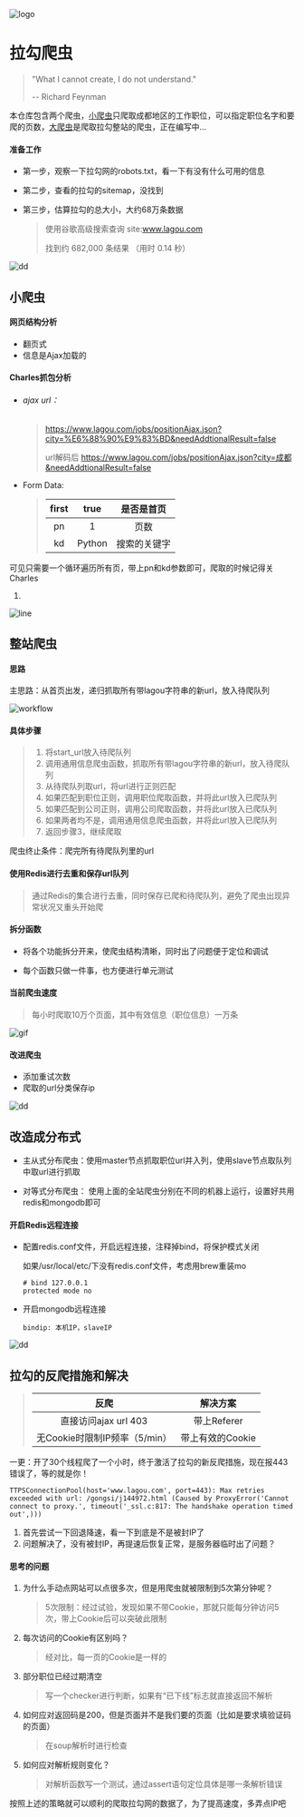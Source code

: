 ![logo](https://github.com/huangke19/LagouSpider/raw/master/lines/logo.jpg)


# 拉勾爬虫

> "What I cannot create, I do not understand."
>
> -- Richard Feynman

本仓库包含两个爬虫，[小爬虫](https://github.com/huangke19/LagouSpider/blob/master/lagou_index.py)只爬取成都地区的工作职位，可以指定职位名字和要爬的页数，[大爬虫](https://github.com/huangke19/LagouSpider/blob/master/lagou_whole_site.py)是爬取拉勾整站的爬虫，正在编写中...



#### 准备工作

- 第一步，观察一下拉勾网的robots.txt，看一下有没有什么可用的信息

- 第二步，查看的拉勾的sitemap，没找到

- 第三步，估算拉勾的总大小，大约68万条数据

  > 使用谷歌高级搜索查询 site:www.lagou.com
  >
  > 找到约 682,000 条结果 （用时 0.14 秒） 



![dd](https://github.com/huangke19/LagouSpider/raw/master/lines/bird.jpg)



## 小爬虫


#### 网页结构分析

- 翻页式
- 信息是Ajax加载的



#### Charles抓包分析

- ###### ajax url：

  > https://www.lagou.com/jobs/positionAjax.json?city=%E6%88%90%E9%83%BD&needAddtionalResult=false
  >
  > url解码后 https://www.lagou.com/jobs/positionAjax.json?city=成都&needAddtionalResult=false

- Form Data:

  > | first |  true  |  是否是首页  |
  > | :---: | :----: | :----------: |
  > |  pn   |   1    |     页数     |
  > |  kd   | Python | 搜索的关键字 |




可见只需要一个循环遍历所有页，带上pn和kd参数即可，爬取的时候记得关Charles







1. > 





![line](https://github.com/huangke19/LagouSpider/raw/master/lines/bird.jpg)

## 整站爬虫



#### 思路

主思路：从首页出发，递归抓取所有带lagou字符串的新url，放入待爬队列

![workflow](https://github.com/huangke19/LagouSpider/raw/master/workflow.jpg)

#### 具体步骤

> 1. 将start_url放入待爬队列
> 2. 调用通用信息爬虫函数，抓取所有带lagou字符串的新url，放入待爬队列
> 3. 从待爬队列取url，将url进行正则匹配
> 4. 如果匹配到职位正则，调用职位爬取函数，并将此url放入已爬队列
> 5. 如果匹配到公司正则，调用公司爬取函数，并将此url放入已爬队列
> 6. 如果两者均不是，调用通用信息爬虫函数，并将此url放入已爬队列
> 7. 返回步骤3，继续爬取
>

爬虫终止条件：爬完所有待爬队列里的url



#### 使用Redis进行去重和保存url队列

> 通过Redis的集合进行去重，同时保存已爬和待爬队列，避免了爬虫出现异常状况又重头开始爬
>



#### 拆分函数

- 将各个功能拆分开来，使爬虫结构清晰，同时出了问题便于定位和调试

- 每个函数只做一件事，也方便进行单元测试




#### 当前爬虫速度

> 每小时爬取10万个页面，其中有效信息（职位信息）一万条
>



![gif](https://github.com/huangke19/LagouSpider/raw/master/gif.gif)



#### 改进爬虫

- 添加重试次数
- 爬取的url分类保存ip





![dd](https://github.com/huangke19/LagouSpider/raw/master/lines/bird.jpg)





## 改造成分布式

- 主从式分布爬虫：使用master节点抓取职位url并入列，使用slave节点取队列中取url进行抓取

- 对等式分布爬虫： 使用上面的全站爬虫分别在不同的机器上运行，设置好共用redis和mongodb即可




#### 开启Redis远程连接

- 配置redis.conf文件，开启远程连接，注释掉bind，将保护模式关闭

  如果/usr/local/etc/下没有redis.conf文件，考虑用brew重装mo

  ```
  # bind 127.0.0.1 
  protected mode no
  ```

- 开启mongodb远程连接

  ```
  bindip: 本机IP，slaveIP
  ```





![dd](https://github.com/huangke19/LagouSpider/raw/master/lines/bird.jpg)



## 拉勾的反爬措施和解决

>|             反爬              |     解决方案     |
>| :---------------------------: | :--------------: |
>|     直接访问ajax url 403      |   带上Referer    |
>| 无Cookie时限制IP频率（5/min） | 带上有效的Cookie |



一更：开了30个线程爬了一个小时，终于激活了拉勾的新反爬措施，现在报443错误了，等的就是你！

```
TTPSConnectionPool(host='www.lagou.com', port=443): Max retries exceeded with url: /gongsi/j144972.html (Caused by ProxyError('Cannot connect to proxy.', timeout('_ssl.c:817: The handshake operation timed out',)))
```

1. 首先尝试一下回退降速，看一下到底是不是被封IP了
2. 问题解决了，没有被封IP，再提速后恢复正常，是服务器临时出了问题？





#### 思考的问题

1. 为什么手动点网站可以点很多次，但是用爬虫就被限制到5次第分钟呢？

   > 5次限制：经过试验，发现如果不带Cookie，那就只能每分钟访问5次，带上Cookie后可以突破此限制

2. 每次访问的Cookie有区别吗？

   > 经对比，每一页的Cookie是一样的

3. 部分职位已经过期清空

   > 写一个checker进行判断，如果有“已下线”标志就直接返回不解析

4. 如何应对返回码是200，但是页面并不是我们要的页面（比如是要求填验证码的页面）

   > 在soup解析时进行检查

5. 如何应对解析规则变化？

   > 对解析函数写一个测试，通过assert语句定位具体是哪一条解析错误



按照上述的策略就可以顺利的爬取拉勾网的数据了，为了提高速度，多弄点IP吧